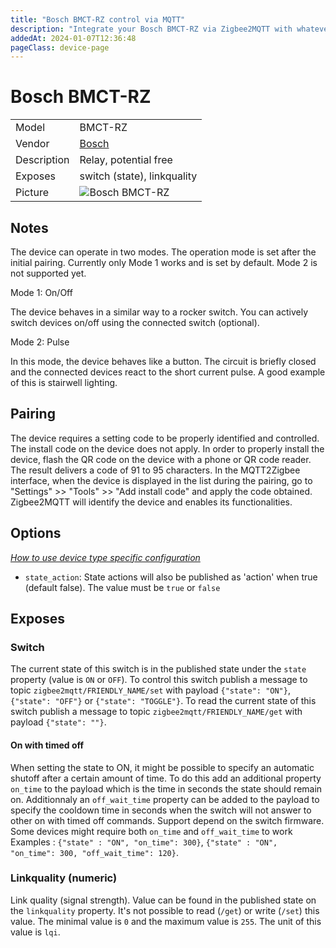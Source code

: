 ```yaml
---
title: "Bosch BMCT-RZ control via MQTT"
description: "Integrate your Bosch BMCT-RZ via Zigbee2MQTT with whatever smart home infrastructure you are using without the vendor's bridge or gateway."
addedAt: 2024-01-07T12:36:48
pageClass: device-page
---
```


<!-- !!!! -->
<!-- ATTENTION: This file is auto-generated through docgen! -->
<!-- You can only edit the "Notes"-Section between the two comment lines "Notes BEGIN" and "Notes END". -->
<!-- Do not use h1 or h2 heading within "## Notes"-Section. -->
<!-- !!!! -->

# Bosch BMCT-RZ

|     |     |
|-----|-----|
| Model | BMCT-RZ  |
| Vendor  | [Bosch](/supported-devices/#v=Bosch)  |
| Description | Relay, potential free |
| Exposes | switch (state), linkquality |
| Picture | ![Bosch BMCT-RZ](https://www.zigbee2mqtt.io/images/devices/BMCT-RZ.png) |


<!-- Notes BEGIN: You can edit here. Add "## Notes" headline if not already present. -->
## Notes
The device can operate in two modes. The operation mode is set after the initial pairing. Currently only Mode 1 works and is set by default. Mode 2 is not supported yet.

Mode 1: On/Off

The device behaves in a similar way to a rocker switch. You can actively switch devices on/off using the connected switch (optional).

Mode 2: Pulse

In this mode, the device behaves like a button. The circuit is briefly closed and the connected devices react to the short current pulse. A good example of this is stairwell lighting.
<!-- Notes END: Do not edit below this line -->

## Pairing

The device requires a setting code to be properly identified and controlled. The install code on the device does not apply. In order to properly install the device, flash the QR code on the device with a phone or QR code reader. The result delivers a code of 91 to 95 characters. In the MQTT2Zigbee interface, when the device is displayed in the list during the pairing, go to "Settings" >> "Tools" >> "Add install code" and apply the code obtained. Zigbee2MQTT will identify the device and enables its functionalities.

## Options
*[How to use device type specific configuration](../guide/configuration/devices-groups.md#specific-device-options)*

* `state_action`: State actions will also be published as 'action' when true (default false). The value must be `true` or `false`


## Exposes

### Switch 
The current state of this switch is in the published state under the `state` property (value is `ON` or `OFF`).
To control this switch publish a message to topic `zigbee2mqtt/FRIENDLY_NAME/set` with payload `{"state": "ON"}`, `{"state": "OFF"}` or `{"state": "TOGGLE"}`.
To read the current state of this switch publish a message to topic `zigbee2mqtt/FRIENDLY_NAME/get` with payload `{"state": ""}`.

#### On with timed off
When setting the state to ON, it might be possible to specify an automatic shutoff after a certain amount of time. To do this add an additional property `on_time` to the payload which is the time in seconds the state should remain on.
Additionnaly an `off_wait_time` property can be added to the payload to specify the cooldown time in seconds when the switch will not answer to other on with timed off commands.
Support depend on the switch firmware. Some devices might require both `on_time` and `off_wait_time` to work
Examples : `{"state" : "ON", "on_time": 300}`, `{"state" : "ON", "on_time": 300, "off_wait_time": 120}`.

### Linkquality (numeric)
Link quality (signal strength).
Value can be found in the published state on the `linkquality` property.
It's not possible to read (`/get`) or write (`/set`) this value.
The minimal value is `0` and the maximum value is `255`.
The unit of this value is `lqi`.

